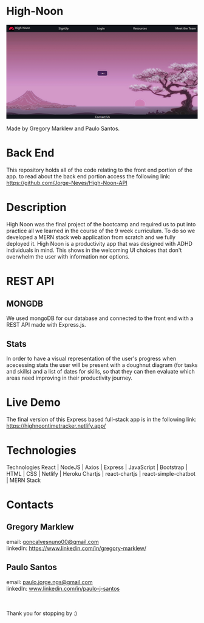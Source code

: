 # High-Noon

<img src=/Documentation.png alt="LAnding Page for the High Noon Time Tracker web app" />

Made by Gregory Marklew and Paulo Santos.

# Back End
This repository holds all of the code relating to the front end portion of the app. to read about the back end portion access the following link:
<br>
https://github.com/Jorge-Neves/High-Noon-API

# Description
High Noon was the final project of the bootcamp and required us to put into practice all 
we learned in the course of the 9 week curriculum. To do so we developed a MERN stack
web application from scratch and we fully deployed it. High Noon is a productivity app
that was designed with ADHD individuals in mind. This shows in the welcoming UI choices
that don't overwhelm the user with information nor options.


# REST API


## MONGDB
We used mongoDB for our database and connected to the front end with a REST API made with Express.js.

## Stats
In order to have a visual representation of the user's progress when acecessing stats the user will be present with a doughnut diagram (for tasks and skills) and a list of dates for skills, so that they can then evaluate which areas need improving in their productivity journey.

# Live Demo
The final version of this Express based full-stack app 
is in the following link:
https://highnoontimetracker.netlify.app/



# Technologies
Technologies
React | NodeJS | Axios | Express | JavaScript | Bootstrap | HTML | CSS | Netlify | Heroku
Chartjs | react-chartjs | react-simple-chatbot | MERN Stack


# Contacts
## Gregory Marklew
email: goncalvesnuno00@gmail.com
<br>
linkedIn: https://www.linkedin.com/in/gregory-marklew/

## Paulo Santos
email: paulo.jorge.ngs@gmail.com
<br>
linkedIn: www.linkedin.com/in/paulo-j-santos

<br>
<br>
Thank you for stopping by :)

